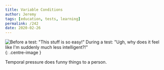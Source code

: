 ```yaml
---
title: Variable Conditions
author: Jeremy
tags: [education, tests, learning]
permalink: /242
date: 2020-02-26
---
```


![Before a test: "This stuff is so easy!" During a test: "Ugh, why does it feel like I'm suddenly much less intelligent?!"](https://res.cloudinary.com/dh3hm8pb7/image/upload/c_scale,q_auto:best,w_615/v1535842782/Handwaving/Published/VariableConditions.png){: .centre-image }

Temporal pressure does funny things to a person.
